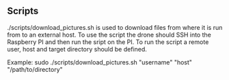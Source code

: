## Scripts
./scripts/download_pictures.sh is used to download files from where it is run from to an external host.
To use the script the drone should SSH into the Raspberry PI and then run the sript on the PI.
To run the script a remote user, host and target directory should be defined.

Example:
sudo ./scripts/download_pictures.sh "username" "host" "/path/to/directory" 
